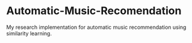 # Automatic-Music-Recomendation
My research implementation for automatic music recommendation using similarity learning.
